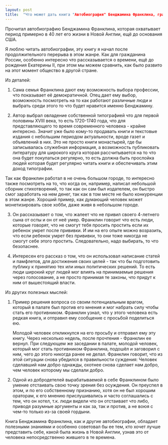 ```yaml
---
layout: post
title:  "Что может дать книга "Автобиография" Бенджамина Франклина, гражданину не США в 2021 году?"
---
```


Прочитал автобиографию Бенджамина Франклина, которая охватывает период примерно в 40 лет его жизни в Новой Англии, ещё до основания США.

Я люблю читать автобиографии, эту книгу я начал после продолжительного перерыва в этом жанре.
Как для гражданина России, особенно интересно что рассказывается о времени, ещё до рождения Екатерины II, при этом мы можем сравнить, как было развито на этот момент общество в другой стране. 

Из деталей:
1. Сама семья Франклина  дают ему возможность выбора профессии, что показывает её демократичной. Отец дает ему выбор, возможность посмотреть на то как работают различные люди и выбрать среди этого то что будет нравится именно Бенджамину. 

2. Автор выбрал овладение собственной типографией что для первой половины XVIII века, то есть 1720-1740 года, что для представляющего то время современного человека - крайне интересно. Значит уже было кому-то продавать книги и текстовые издания с небольшим периодом актуальности, вроде газет и объявлений в них. Это не просто книги монастырей, где бы записывалась служебная информация, а возможность публиковать литературу для широкого круга которая рассчитывается на то что она будет покупаться регулярно, то есть должна быть прослойка людей которая будет регулярно читать книги и обеспечивать этим доход типографии.

Так как Франклин работал в не очень большом городе, то интересно также посмотреть на то, что когда он, например, написал небольшой сборник стихотворений, то так как он сам был издателем, он быстро смог заработать на нем денег, так как в том месте не было конкуренции в этом жанре. Хороший пример, как думающий человек может монетизировать свое хобби, даже живя в небольшом городе.

3. Он рассказывает о том, что жалеет что не привил своего 4-летнего сына от оспы и он от неё умер. Франклин говорит что есть люди, которые говорят, что не смогут тебя просить простить если их ребенок умрет после прививки.  И им на его опыте можно возразить, что если ребенок умрет без прививки, то они тоже никогда не смогут себе этого простить. Следовательно, надо выбирать, то что безопаснее.


4. Интересен его рассказ о том, что он использовал написание статей и памфлетов, для достижения своих целей - так что бы подготовить публику к принятию тех или иных политических решений. 
То есть люди широкий круг людей мог влиять на принимаемые решения через голосование, а не просто принимая те законы, что придут к ним от вышестоящий власти.




Из других полезных мыслей:

1. Пример решения вопроса со своим потенциальным врагом, который в палате был против его мнения и мог набрать силу чтобы стать его противником.
   Франклин узнал, что у этого человека есть редкая книга, и отправил ему сообщение с просьбой поделиться ею.

   Молодой человек откликнулся на его просьбу и отправил ему эту книгу. Через несколько недель, после прочтения - Франклин ее вернул.
   При следующем же заседании в палате, молодой человек,  который мог стать противником Франклина, подошёл и заговорил с ним, чего до этого никогда ранее не делал. 
   Франклин говорит, что из этой ситуации снова убедился в правильности суждения: Человек сделавший нам добро однажды, охотнее снова сделает нам добро, чем человек которому мы сделали добро.


2. Одной из добродетелей вырабатываемой в себе Франклином было умение отстаивать свою точку зрения без осуждения. 
Он преуспел в этом, и по его собственному признанию, хотя он не был хорошим ораторам, к его мнению прислушивались и часто соглашались с тем, что он хотел, т.к. люди видели что он отстаивает что либо, приводя разумные аргументы и как за, так и против, а не воюя с чем-то только из-за своей гордыни.

Книга Бенджамина Франклина, как и другие автобиографии, обладает полезными знаниями и особенно советовал бы ее тем, кто хочет лучше представить себе, какой была жизнь в Новой Англии, узнав это от человека непосредственно жившего в те времена. 


